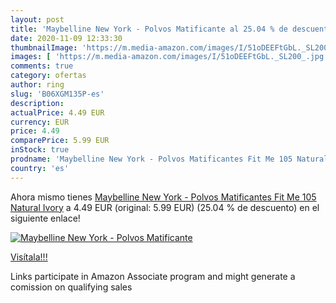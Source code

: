 ```yaml
---
layout: post
title: 'Maybelline New York - Polvos Matificante al 25.04 % de descuento'
date: 2020-11-09 12:33:30
thumbnailImage: 'https://m.media-amazon.com/images/I/51oDEEFtGbL._SL200_.jpg'
images: [ 'https://m.media-amazon.com/images/I/51oDEEFtGbL._SL200_.jpg' ]
comments: true
category: ofertas
author: ring
slug: 'B06XGM135P-es'
description:
actualPrice: 4.49 EUR
currency: EUR
price: 4.49
comparePrice: 5.99 EUR
inStock: true
prodname: 'Maybelline New York - Polvos Matificantes Fit Me 105 Natural Ivory'
country: 'es'
---
```


Ahora mismo tienes [Maybelline New York - Polvos Matificantes Fit Me 105 Natural Ivory](https://www.amazon.es/dp/B06XGM135P/?tag=tolees-21) a 4.49 EUR (original: 5.99 EUR) (25.04 %  de descuento) en el siguiente enlace!

[![Maybelline New York - Polvos Matificante](https://m.media-amazon.com/images/I/51oDEEFtGbL._SL200_.jpg)](https://www.amazon.es/dp/B06XGM135P/?tag=tolees-21)

[Visítala!!!](https://www.amazon.es/dp/B06XGM135P/?tag=tolees-21)

Links participate in Amazon Associate program and might generate a comission on qualifying sales
